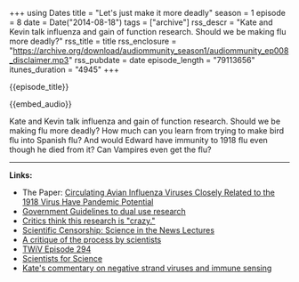 +++
using Dates
title = "Let's just make it more deadly"
season = 1
episode = 8
date = Date("2014-08-18")
tags = ["archive"]
rss_descr = "Kate and Kevin talk influenza and gain of function research. Should we be making flu more deadly?"
rss_title = title
rss_enclosure = "https://archive.org/download/audiommunity_season1/audiommunity_ep008_disclaimer.mp3"
rss_pubdate = date
episode_length = "79113656"
itunes_duration = "4945"
+++

{{episode_title}}

{{embed_audio}}

Kate and Kevin talk influenza and gain of function research. Should we be making flu more deadly? How much can you learn from trying to make bird flu into Spanish flu? And would Edward have immunity to 1918 flu even though he died from it? Can Vampires even get the flu?

--------------

**Links:**

- The Paper: [Circulating Avian Influenza Viruses Closely Related to the 1918 Virus Have Pandemic Potential](http://www.cell.com/cell-host-microbe/abstract/S1931-3128\(14\)00163-2)
- [Government Guidelines to dual use research](http://osp.od.nih.gov/office-biotechnology-activities/biosecurity/dual-use-research-concern)
- [Critics think this research is "crazy."](http://www.theguardian.com/science/2014/jun/11/crazy-dangerous-creation-deadly-airborne-flu-virus)
- [Scientific Censorship: Science in the News Lectures](http://sitn.hms.harvard.edu/seminars/2012/avian-flu-and-censorship-when-would-scientists-keep-their-mouths-shut/)
- [A critique of the process by scientists](http://news.sciencemag.org/2012/04/flawed-flu-papers-process)
- [TWiV Episode 294](http://www.twiv.tv/2014/07/20/twiv-294/)
- [Scientists for Science](http://www.scientistsforscience.org/)
- [Kate's commentary on negative strand viruses and immune sensing](http://www.ncbi.nlm.nih.gov/pubmed/24418815)
